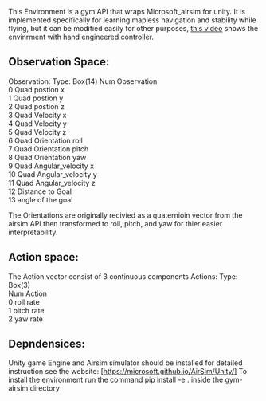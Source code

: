 
This Environment is a gym API that wraps Microsoft_airsim for unity.
It is implemented specifically for learning mapless navigation and stability while flying,
but it can be modified easily for other purposes, [this video](https://www.youtube.com/watch?v=euKBlw2TQq8) shows the envinrment with hand engineered controller.

    

## Observation Space:
Observation: 
    Type: Box(14)
    Num Observation                
    0   Quad postion x            
    1   Quad postion y            
    2   Quad postion z            
    3   Quad Velocity x           
    4   Quad Velocity y           
    5   Quad Velocity z           
    6   Quad Orientation roll     
    7   Quad Orientation pitch    
    8   Quad Orientation yaw      
    9  Quad Angular_velocity x    
    10  Quad Angular_velocity y   
    11  Quad Angular_velocity z   
    12 Distance to Goal           
    13 angle of the goal          
               
The Orientations are originally recivied as a quaternioin vector from the airsim API 
then transformed to roll, pitch, and yaw for thier easier interpretability.

## Action space:
The Action vector consist of 3 continuous components
    Actions:
    Type: Box(3)                   
    Num Action                     
    0   roll rate                  
    1   pitch rate                 
    2   yaw rate


## Depndensices:
Unity game Engine and Airsim simulator should be installed  for detailed instruction see the website:
[https://microsoft.github.io/AirSim/Unity/]
To install the environment run the command pip install -e . inside the gym-airsim directory 


    

